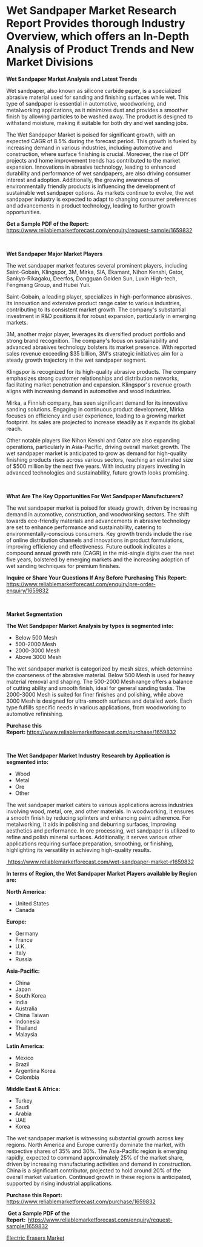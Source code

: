 <p><h1>Wet Sandpaper Market Research Report Provides thorough Industry Overview, which offers an In-Depth Analysis of Product Trends and New Market Divisions</h1></p><p><strong>Wet Sandpaper Market Analysis and Latest Trends</strong></p>
<p><p>Wet sandpaper, also known as silicone carbide paper, is a specialized abrasive material used for sanding and finishing surfaces while wet. This type of sandpaper is essential in automotive, woodworking, and metalworking applications, as it minimizes dust and provides a smoother finish by allowing particles to be washed away. The product is designed to withstand moisture, making it suitable for both dry and wet sanding jobs.</p><p>The Wet Sandpaper Market is poised for significant growth, with an expected CAGR of 8.5% during the forecast period. This growth is fueled by increasing demand in various industries, including automotive and construction, where surface finishing is crucial. Moreover, the rise of DIY projects and home improvement trends has contributed to the market expansion. Innovations in abrasive technology, leading to enhanced durability and performance of wet sandpapers, are also driving consumer interest and adoption. Additionally, the growing awareness of environmentally friendly products is influencing the development of sustainable wet sandpaper options. As markets continue to evolve, the wet sandpaper industry is expected to adapt to changing consumer preferences and advancements in product technology, leading to further growth opportunities.</p></p>
<p><strong>Get a Sample PDF of the Report:&nbsp;</strong> <a href="https://www.reliablemarketforecast.com/enquiry/request-sample/1659832?utm_campaign=2723&utm_medium=2&utm_source=Github&utm_content=ia&utm_term=04042025&utm_id=wet-sandpaper">https://www.reliablemarketforecast.com/enquiry/request-sample/1659832</a></p>
<p>&nbsp;</p>
<p><strong>Wet Sandpaper Major Market Players</strong></p>
<p><p>The wet sandpaper market features several prominent players, including Saint-Gobain, Klingspor, 3M, Mirka, SIA, Ekamant, Nihon Kenshi, Gator, Sankyo-Rikagaku, Deerfos, Dongguan Golden Sun, Luxin High-tech, Fengmang Group, and Hubei Yuli. </p><p>Saint-Gobain, a leading player, specializes in high-performance abrasives. Its innovation and extensive product range cater to various industries, contributing to its consistent market growth. The company's substantial investment in R&D positions it for robust expansion, particularly in emerging markets.</p><p>3M, another major player, leverages its diversified product portfolio and strong brand recognition. The company's focus on sustainability and advanced abrasives technology bolsters its market presence. With reported sales revenue exceeding $35 billion, 3M's strategic initiatives aim for a steady growth trajectory in the wet sandpaper segment.</p><p>Klingspor is recognized for its high-quality abrasive products. The company emphasizes strong customer relationships and distribution networks, facilitating market penetration and expansion. Klingspor's revenue growth aligns with increasing demand in automotive and wood industries.</p><p>Mirka, a Finnish company, has seen significant demand for its innovative sanding solutions. Engaging in continuous product development, Mirka focuses on efficiency and user experience, leading to a growing market footprint. Its sales are projected to increase steadily as it expands its global reach.</p><p>Other notable players like Nihon Kenshi and Gator are also expanding operations, particularly in Asia-Pacific, driving overall market growth. The wet sandpaper market is anticipated to grow as demand for high-quality finishing products rises across various sectors, reaching an estimated size of $500 million by the next five years. With industry players investing in advanced technologies and sustainability, future growth looks promising.</p></p>
<p>&nbsp;</p>
<p><strong>What Are The Key Opportunities For Wet Sandpaper Manufacturers?</strong></p>
<p><p>The wet sandpaper market is poised for steady growth, driven by increasing demand in automotive, construction, and woodworking sectors. The shift towards eco-friendly materials and advancements in abrasive technology are set to enhance performance and sustainability, catering to environmentally-conscious consumers. Key growth trends include the rise of online distribution channels and innovations in product formulations, improving efficiency and effectiveness. Future outlook indicates a compound annual growth rate (CAGR) in the mid-single digits over the next five years, bolstered by emerging markets and the increasing adoption of wet sanding techniques for premium finishes.</p></p>
<p><strong>Inquire or Share Your Questions If Any Before Purchasing This Report:</strong> <a href="https://www.reliablemarketforecast.com/enquiry/pre-order-enquiry/1659832?utm_campaign=2723&utm_medium=2&utm_source=Github&utm_content=ia&utm_term=04042025&utm_id=wet-sandpaper">https://www.reliablemarketforecast.com/enquiry/pre-order-enquiry/1659832</a></p>
<p>&nbsp;</p>
<p><strong>Market Segmentation</strong></p>
<p><strong>The Wet Sandpaper Market Analysis by types is segmented into:</strong></p>
<p><ul><li>Below 500 Mesh</li><li>500-2000 Mesh</li><li>2000-3000 Mesh</li><li>Above 3000 Mesh</li></ul></p>
<p><p>The wet sandpaper market is categorized by mesh sizes, which determine the coarseness of the abrasive material. Below 500 Mesh is used for heavy material removal and shaping. The 500-2000 Mesh range offers a balance of cutting ability and smooth finish, ideal for general sanding tasks. The 2000-3000 Mesh is suited for finer finishes and polishing, while above 3000 Mesh is designed for ultra-smooth surfaces and detailed work. Each type fulfills specific needs in various applications, from woodworking to automotive refinishing.</p></p>
<p><strong>Purchase this Report:&nbsp;</strong><a href="https://www.reliablemarketforecast.com/purchase/1659832?utm_campaign=2723&utm_medium=2&utm_source=Github&utm_content=ia&utm_term=04042025&utm_id=wet-sandpaper">https://www.reliablemarketforecast.com/purchase/1659832</a></p>
<p>&nbsp;</p>
<p><strong>The Wet Sandpaper Market Industry Research by Application is segmented into:</strong></p>
<p><ul><li>Wood</li><li>Metal</li><li>Ore</li><li>Other</li></ul></p>
<p><p>The wet sandpaper market caters to various applications across industries involving wood, metal, ore, and other materials. In woodworking, it ensures a smooth finish by reducing splinters and enhancing paint adherence. For metalworking, it aids in polishing and deburring surfaces, improving aesthetics and performance. In ore processing, wet sandpaper is utilized to refine and polish mineral surfaces. Additionally, it serves various other applications requiring surface preparation, smoothing, or finishing, highlighting its versatility in achieving high-quality results.</p></p>
<p><a href="https://www.reliablemarketforecast.com/wet-sandpaper-market-r1659832?utm_campaign=2723&utm_medium=2&utm_source=Github&utm_content=ia&utm_term=04042025&utm_id=wet-sandpaper">&nbsp;https://www.reliablemarketforecast.com/wet-sandpaper-market-r1659832</a></p>
<p><strong>In terms of Region, the Wet Sandpaper Market Players available by Region are:</strong></p>
<p>
    <p> <strong> North America: </strong>
        <ul>
            <li>United States</li>
            <li>Canada</li>
        </ul>
        </p> 
    <p> <strong> Europe: </strong>
        <ul>
            <li>Germany</li>
            <li>France</li>
            <li>U.K.</li>
            <li>Italy</li>
            <li>Russia</li>
        </ul>
        </p> 
    <p> <strong> Asia-Pacific: </strong>
        <ul>
            <li>China</li>
            <li>Japan</li>
            <li>South Korea</li>
            <li>India</li>
            <li>Australia</li>
            <li>China Taiwan</li>
            <li>Indonesia</li>
            <li>Thailand</li>
            <li>Malaysia</li>
        </ul>
        </p> 
    <p> <strong> Latin America: </strong>
        <ul>
            <li>Mexico</li>
            <li>Brazil</li>
            <li>Argentina Korea</li>
            <li>Colombia</li>
        </ul>
        </p> 
    <p> <strong> Middle East & Africa: </strong>
        <ul>
            <li>Turkey</li>
            <li>Saudi</li>
            <li>Arabia</li>
            <li>UAE</li>
            <li>Korea</li>
        </ul>
    </p>
    </p>
<p><p>The wet sandpaper market is witnessing substantial growth across key regions. North America and Europe currently dominate the market, with respective shares of 35% and 30%. The Asia-Pacific region is emerging rapidly, expected to command approximately 25% of the market share, driven by increasing manufacturing activities and demand in construction. China is a significant contributor, projected to hold around 20% of the overall market valuation. Continued growth in these regions is anticipated, supported by rising industrial applications.</p></p>
<p><strong>Purchase this Report: </strong><a href="https://www.reliablemarketforecast.com/purchase/1659832?utm_campaign=2723&utm_medium=2&utm_source=Github&utm_content=ia&utm_term=04042025&utm_id=wet-sandpaper">https://www.reliablemarketforecast.com/purchase/1659832</a></p>
<p>&nbsp;<strong>Get a Sample PDF of the Report:&nbsp;&nbsp;</strong><a href="https://www.reliablemarketforecast.com/enquiry/request-sample/1659832?utm_campaign=2723&utm_medium=2&utm_source=Github&utm_content=ia&utm_term=04042025&utm_id=wet-sandpaper">https://www.reliablemarketforecast.com/enquiry/request-sample/1659832</a></p>
<p><strong></strong></p>
<p><p><a href="https://github.com/danikabiele541/Market-Research-Report-List-1/blob/main/electric-erasers-market.md?utm_campaign=2723&utm_medium=2&utm_source=Github&utm_content=ia&utm_term=04042025&utm_id=wet-sandpaper">Electric Erasers Market</a></p></p>